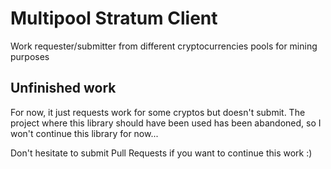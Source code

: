 # Multipool Stratum Client
Work requester/submitter from different cryptocurrencies pools for mining purposes

## Unfinished work 

For now, it just requests work for some cryptos but doesn't submit.
The project where this library should have been used has been abandoned, so I won't continue this library for now...

Don't hesitate to submit Pull Requests if you want to continue this work :)

